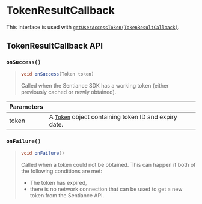 # TokenResultCallback

This interface is used with [`getUserAccessToken(TokenResultCallback)`](sentiance.md.md#getuseraccesstoken).

## TokenResultCallback API

### `onSuccess()`

> ```java
> void onSuccess(Token token)
> ```
>
> Called when the Sentiance SDK has a working token (either previously cached or newly obtained).

| Parameters |                                                                   |
| ---------- | ----------------------------------------------------------------- |
| token      | A [`Token`](token.md) object containing token ID and expiry date. |

### `onFailure()`

> ```java
> void onFailure()
> ```
>
> Called when a token could not be obtained. This can happen if both of the following conditions are met:
>
> * The token has expired,
> * there is no network connection that can be used to get a new token from the Sentiance API.

